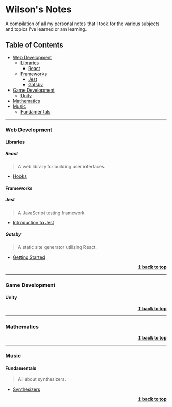 # Wilson's Notes<!-- omit in toc -->
A compilation of all my personal notes that I took for the various subjects and topics I've learned or am learning.

## Table of Contents<!-- omit in toc -->
- [Web Development](#web-development)
  - [Libraries](#libraries)
    - [React](#react)
  - [Frameworks](#frameworks)
    - [Jest](#jest)
    - [Gatsby](#gatsby)
- [Game Development](#game-development)
  - [Unity](#unity)
- [Mathematics](#mathematics)
- [Music](#music)
  - [Fundamentals](#fundamentals)

---
### Web Development

#### Libraries
##### React
> A web library for building user interfaces.
- [Hooks](web-development/libraries/react/Hooks.md)


#### Frameworks

##### Jest
> A JavaScript testing framework.
- [Introduction to Jest](web-development/frameworks/jest/IntroToJest.md)

##### Gatsby
> A static site generator utilizing React.
- [Getting Started](web-development/frameworks/gatsby/GettingStarted.md)
<div align="right">
    <b><a href="#table-of-contents">↥ back to top</a></b>
</div>

---
### Game Development
#### Unity
<div align="right">
    <b><a href="#table-of-contents">↥ back to top</a></b>
</div>

---
### Mathematics
<div align="right">
    <b><a href="#table-of-contents">↥ back to top</a></b>
</div>

---
### Music
#### Fundamentals
> All about synthesizers.
- [Synthesizers](music/synthesizers.md)
<div align="right">
    <b><a href="#table-of-contents">↥ back to top</a></b>
</div>